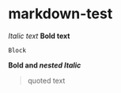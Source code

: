 # markdown-test
*Italic text* **Bold text**
```
Block
```
**Bold and _nested Italic_**
> quoted text
